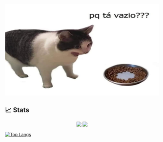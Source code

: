 <p align="center" >
  <img height ="300em" src="https://github.com/xAzke/xAzke/blob/main/assets/pqtavazio.png" />
</p>

## 📈 Stats
<p align="center">
<img height="180em" src="https://github-readme-stats.vercel.app/api?username=xAzke&show_icons=true&hide_border=true&&count_private=true&include_all_commits=true&theme=synthwave" />
<img height="180em" src="https://github-readme-streak-stats.herokuapp.com/?user=xAzke&hide_border=true&theme=synthwave" />

[![Top Langs](https://github-readme-stats.vercel.app/api/top-langs/?username=xAzke&layout=compact)](https://github.com/anuraghazra/github-readme-stats)
</p>
